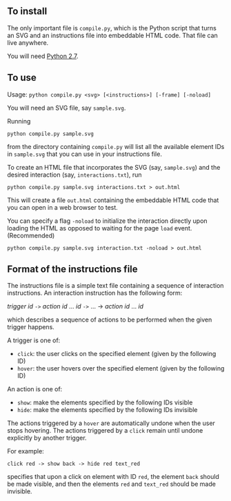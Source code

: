 
## To install

The only important file is `compile.py`, which is the Python script
that turns an SVG and an instructions file into embeddable HTML
code. That file can live anywhere.

You will need [Python 2.7](https://www.python.org/downloads/).


## To use

Usage: `python compile.py <svg> [<instructions>] [-frame] [-noload]`

You will need an SVG file, say `sample.svg`.

Running 

  `python compile.py sample.svg` 

from the directory containing `compile.py` will list all the
available element IDs in `sample.svg` that you can use in your
instructions file. 

To create an HTML file that incorporates the SVG (say, `sample.svg`)
and the desired interaction (say, `interactions.txt`), run 

  `python compile.py sample.svg interactions.txt > out.html`

This will create a file `out.html` containing the embeddable HTML code
that you can open in a web browser to test. 

You can specify a flag `-noload` to initialize the interaction
directly upon loading the HTML as opposed to waiting for the page
`load` event. (Recommended)

  `python compile.py sample.svg interaction.txt -noload > out.html`


## Format of the instructions file

The instructions file is a simple text file containing a sequence of
interaction instructions. An interaction instruction has the following
form:

   _trigger_ _id_ `->` _action_ _id_ ... _id_ `->` ... -> _action_ _id_ ... _id_

which describes a sequence of actions to be performed when the given
trigger happens.

A trigger is one of:
* `click`: the user clicks on the specified element (given by the
following ID)
* `hover`: the user hovers over the specified element (given by the
following ID)

An action is one of:
* `show`: make the elements specified by the following IDs visible
* `hide`: make the elements specified by the following IDs invisible

The actions triggered by a `hover` are automatically undone when the
user stops hovering. The actions triggered by a `click` remain until
undone explicitly by another trigger.

For example:

   `click red -> show back -> hide red text_red`

specifies that upon a click on element with ID `red`, the element
`back` should be made visible, and then the elements `red` and
`text_red` should be made invisible.
